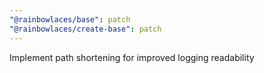 ```yaml
---
"@rainbowlaces/base": patch
"@rainbowlaces/create-base": patch
---
```


Implement path shortening for improved logging readability
